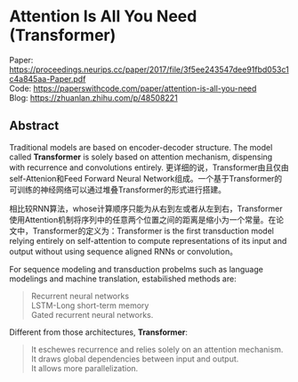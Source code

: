 # Attention Is All You Need (Transformer)

Paper: https://proceedings.neurips.cc/paper/2017/file/3f5ee243547dee91fbd053c1c4a845aa-Paper.pdf <br/>
Code: https://paperswithcode.com/paper/attention-is-all-you-need <br/>
Blog: https://zhuanlan.zhihu.com/p/48508221

## Abstract
Traditional models are based on encoder-decoder structure. The model called **Transformer** is solely based on attention mechanism, dispensing with recurrence and convolutions entirely. 更详细的说，Transformer由且仅由self-Attenion和Feed Forward Neural Network组成。一个基于Transformer的可训练的神经网络可以通过堆叠Transformer的形式进行搭建。

相比较RNN算法，whose计算顺序只能为从右到左或者从左到右，Transformer使用Attention机制将序列中的任意两个位置之间的距离是缩小为一个常量。在论文中，Transformer的定义为：Transformer is the first transduction model relying entirely on self-attention to compute representations of its input and output without using sequence aligned RNNs or convolution。

For sequence modeling and transduction probelms such as language modelings and machine translation, estabilished methods are:
> Recurrent neural networks <br/>LSTM-Long short-term memory <br/>Gated recurrent neural networks.

Different from those architectures, **Transformer**: 
> It eschewes recurrence and relies solely on an attention mechanism. <br/>It draws global dependencies between input and output. <br/>It allows more parallelization.

